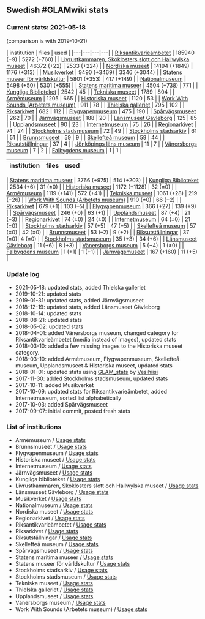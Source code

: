 ## Swedish #GLAMwiki stats

### Current stats: 2021-05-18

(comparison is with 2019-10-21)


| institution | files | used | 
|---|---|---|---|
| [Riksantikvarieämbetet](https://commons.wikimedia.org/wiki/Category:Media_from_the_Swedish_National_Heritage_Board) | 185940 (+9) | 5272 (+760) | 
| [Livrustkammaren, Skoklosters slott och Hallwylska museet](https://commons.wikimedia.org/wiki/Category:Images_from_Livrustkammaren_och_Skoklosters_slott_med_Stiftelsen_Hallwylska_museet) | 46372 (+22) | 2533 (+224) | 
| [Nordiska museet](https://commons.wikimedia.org/wiki/Category:Images_from_Nordiska_museet) | 14194 (+1849) | 1176 (+313) | 
| [Musikverket](https://commons.wikimedia.org/wiki/Category:Images_from_the_Swedish_Performing_Arts_Agency) | 9490 (+3469) | 3346 (+3044) | 
| [Statens museer för världskultur](https://commons.wikimedia.org/wiki/Category:Media_from_the_National_Museums_of_World_Culture) | 5801 (+353) | 417 (+149) | 
| [Nationalmuseum](https://commons.wikimedia.org/wiki/Category:Images_from_the_Nationalmuseum_Stockholm) | 5498 (+50) | 5301 (+555) | 
| [Statens maritima museer](https://commons.wikimedia.org/wiki/Category:Images_from_Statens_maritima_museer) | 4504 (+738) | 771 | 
| [Kungliga Biblioteket](https://commons.wikimedia.org/wiki/Category:Images_from_the_National_Library_of_Sweden) | 2542 | 45 |
| [Tekniska museet](https://commons.wikimedia.org/wiki/Category:Images_from_Tekniska_museet) | 1789 | 804 | 
| [Armémuseum](https://commons.wikimedia.org/wiki/Category:Images_from_the_Swedish_Army_Museum) | 1205 | 665 | 
| [Historiska museet](https://commons.wikimedia.org/wiki/Category:Images_from_Statens_historiska_museum) | 1120 | 53 | 
| [Work With Sounds (Arbetets museum)](https://commons.wikimedia.org/wiki/Category:Media_from_Work_With_Sounds) | 911 | 78 | 
| [Thielska galleriet](https://commons.wikimedia.org/wiki/Category:Media_contributed_by_Thielska_Galleriet_Stockholm_2020) | 795 | 102 | 
| [Riksarkivet](https://commons.wikimedia.org/wiki/Category:Images_from_the_National_Archives_of_Sweden) | 682 | 112 | 
| [Flygvapenmuseum](https://commons.wikimedia.org/wiki/Category:Images_from_the_Swedish_Air_Force_Museum) | 475 | 190 | 
| [Spårvägsmuseet](https://commons.wikimedia.org/wiki/Category:Images_from_Spårvägsmuseet) | 262 | 70 | 
| [Järnvägsmuseet](https://commons.wikimedia.org/wiki/Category:Images_from_the_Swedish_Railway_Museum) | 188 | 20 | 
| [Länsmuseet Gävleborg](https://commons.wikimedia.org/wiki/Category:Images_from_Länsmuseet_Gävleborg) | 125 | 85 | 
| [Upplandsmuseet](https://commons.wikimedia.org/wiki/Category:Images_from_Upplandsmuseet) | 90 | 23 | 
| [Internetmuseum](https://commons.wikimedia.org/wiki/Category:Images_from_Internetmuseum) | 75 | 26 | 
| [Regionarkivet](https://commons.wikimedia.org/wiki/Category:Images_from_Regionarkivet) | 74 | 24 | 
| [Stockholms stadsmuseum](https://commons.wikimedia.org/wiki/Category:Images_from_Stockholms_stadsmuseum) | 72 | 49 | 
| [Stockholms stadsarkiv](https://commons.wikimedia.org/wiki/Category:Images_from_Stockholms_stadsarkiv) | 61 | 51 | 
| [Brunnsmuseet](https://commons.wikimedia.org/wiki/Category:Media_provided_by_Brunnsmuseet) | 59 | 9 | 
| [Skellefteå museum](https://commons.wikimedia.org/wiki/Category:Images_from_Skellefteå_Museum) | 59 | 44 | 
| [Riksutställningar](https://commons.wikimedia.org/wiki/Category:Images_from_Riksutställningar) | 37 | 4 | 
| [Jönköpings läns museum](https://commons.wikimedia.org/wiki/Category:Images_from_Jönköpings_läns_museum) | 11 | 7 | 
| [Vänersborgs museum](https://commons.wikimedia.org/wiki/Category:Images_from_Vänersborgs_museum) | 7 | 2 | 
| [Falbygdens museum](https://commons.wikimedia.org/wiki/Category:Images_from_Falbygdens_museum) | 1 | 1 | 


| institution | files | used |
|---|---|---|

| [Statens maritima museer](https://commons.wikimedia.org/wiki/Category:Images_from_Statens_maritima_museer) | 3766 (+975) | 514 (+203) |
| [Kungliga Biblioteket](https://commons.wikimedia.org/wiki/Category:Images_from_the_National_Library_of_Sweden) | 2534 (+6) | 31 (±0) |
| [Historiska museet](https://commons.wikimedia.org/wiki/Category:Images_from_Statens_historiska_museum) | 1172 (+1128) | 32 (±0) |
| [Armémuseum](https://commons.wikimedia.org/wiki/Category:Images_from_the_Swedish_Army_Museum) | 1119 (+141) | 572 (+41) |
| [Tekniska museet](https://commons.wikimedia.org/wiki/Category:Images_from_Tekniska_museet) | 1061 (+28) | 219 (+26) |
| [Work With Sounds (Arbetets museum)](https://commons.wikimedia.org/wiki/Category:Media_from_Work_With_Sounds) | 910 (±0) | 66 (+2) |
| [Riksarkivet](https://commons.wikimedia.org/wiki/Category:Images_from_the_National_Archives_of_Sweden) | 679 (+1) | 103 (–5) |
| [Flygvapenmuseum](https://commons.wikimedia.org/wiki/Category:Images_from_the_Swedish_Air_Force_Museum) | 366 (+27) | 139 (+9) |
| [Spårvägsmuseet](https://commons.wikimedia.org/wiki/Category:Images_from_Spårvägsmuseet) | 246 (±0) | 63 (+1) |
| [Upplandsmuseet](https://commons.wikimedia.org/wiki/Category:Images_from_Upplandsmuseet) | 87 (+4) | 21 (+3) |
| [Regionarkivet](https://commons.wikimedia.org/wiki/Category:Images_from_Regionarkivet) | 74 (±0) | 24 (±0) |
| [Internetmuseum](https://commons.wikimedia.org/wiki/Category:Images_from_Internetmuseum) | 64 (±0) | 21 (±0) |
| [Stockholms stadsarkiv](https://commons.wikimedia.org/wiki/Category:Images_from_Stockholms_stadsarkiv) | 57 (+5) | 47 (+5) |
| [Skellefteå museum](https://commons.wikimedia.org/wiki/Category:Images_from_Skellefteå_Museum) | 57 (±0) | 42 (±0) |
| [Brunnsmuseet](https://commons.wikimedia.org/wiki/Category:Media_provided_by_Brunnsmuseet) | 53 (–2) | 9 (+2) |
| [Riksutställningar](https://commons.wikimedia.org/wiki/Category:Images_from_Riksutställningar) | 37 (±0)| 4 (±0) |
| [Stockholms stadsmuseum](https://commons.wikimedia.org/wiki/Category:Images_from_Stockholms_stadsmuseum) | 35 (+3) | 34 (+6) |
| [Länsmuseet Gävleborg](https://commons.wikimedia.org/wiki/Category:Images_from_Länsmuseet_Gävleborg) | 11 (+6) | 8 (+3) |
| [Vänersborgs museum](https://commons.wikimedia.org/wiki/Category:Images_from_Vänersborgs_museum) | 5 (+4) | 1 (±0) |
| [Falbygdens museum](https://commons.wikimedia.org/wiki/Category:Images_from_Falbygdens_museum) | 1 (+1) | 1 (+1) |
| [Järnvägsmuseet](https://commons.wikimedia.org/wiki/Category:Images_from_the_Swedish_Railway_Museum) | 167 (+160) | 11 (+5) |


### Update log

* 2021-05-18: updated stats, added Thielska galleriet
* 2019-10-21: updated stats
* 2019-01-31: updated stats, added Järnvägsmuseet
* 2018-12-19: updated stats, added Länsmuseet Gävleborg
* 2018-10-14: updated stats
* 2018-08-21: updated stats
* 2018-05-02: updated stats
* 2018-04-01: added Vänersborgs museum, changed category for Riksantikvarieämbetet (media instead of images), updated stats
* 2018-03-10: added a few missing images to the Historiska museet category.
* 2018-03-10: added Armémuseum, Flygvapenmuseum, Skellefteå museum, Upplandsmuseet & Historiska museet, updated stats
* 2018-01-01: updated stats using [GLAM_stats](https://github.com/Ambrosiani/GLAM_stats) by [Vesihiisi](https://github.com/Vesihiisi)
* 2017-11-30: added Stockholms stadsmuseum, updated stats
* 2017-10-11: added Musikverket
* 2017-10-09: updated stats for Riksantikvarieämbetet, added Internetmuseum, sorted list alphabetically
* 2017-10-03: added Spårvägsmuseet
* 2017-09-07: initial commit, posted fresh stats

### List of institutions

* Armémuseum / [Usage stats](https://tools.wmflabs.org/glamtools/glamorous.php?doit=1&category=Images+from+the+Swedish+Army+Museum&use_globalusage=1&ns0=1&depth=9&projects[wikipedia]=1&projects[wikimedia]=1&projects[wikisource]=1&projects[wikibooks]=1&projects[wikiquote]=1&projects[wiktionary]=1&projects[wikinews]=1&projects[wikivoyage]=1&projects[wikispecies]=1&projects[mediawiki]=1&projects[wikidata]=1&projects[wikiversity]=1)
* Brunnsmuseet / [Usage stats](https://tools.wmflabs.org/glamtools/glamorous.php?doit=1&category=Media+provided+by+Brunnsmuseet&use_globalusage=1&ns0=1&depth=9&projects[wikipedia]=1&projects[wikimedia]=1&projects[wikisource]=1&projects[wikibooks]=1&projects[wikiquote]=1&projects[wiktionary]=1&projects[wikinews]=1&projects[wikivoyage]=1&projects[wikispecies]=1&projects[mediawiki]=1&projects[wikidata]=1&projects[wikiversity]=1)
* Flygvapenmuseum / [Usage stats](https://tools.wmflabs.org/glamtools/glamorous.php?doit=1&category=Images+from+the+Swedish+Air+Force+Museum&use_globalusage=1&ns0=1&depth=9&projects[wikipedia]=1&projects[wikimedia]=1&projects[wikisource]=1&projects[wikibooks]=1&projects[wikiquote]=1&projects[wiktionary]=1&projects[wikinews]=1&projects[wikivoyage]=1&projects[wikispecies]=1&projects[mediawiki]=1&projects[wikidata]=1&projects[wikiversity]=1)
* Historiska museet / [Usage stats](https://tools.wmflabs.org/glamtools/glamorous.php?doit=1&category=Images+from+Statens+historiska+museum&use_globalusage=1&ns0=1&depth=9&projects[wikipedia]=1&projects[wikimedia]=1&projects[wikisource]=1&projects[wikibooks]=1&projects[wikiquote]=1&projects[wiktionary]=1&projects[wikinews]=1&projects[wikivoyage]=1&projects[wikispecies]=1&projects[mediawiki]=1&projects[wikidata]=1&projects[wikiversity]=1)
* Internetmuseum / [Usage stats](https://tools.wmflabs.org/glamtools/glamorous.php?doit=1&category=Images+from+Internetmuseum&use_globalusage=1&ns0=1&depth=9&projects[wikipedia]=1&projects[wikimedia]=1&projects[wikisource]=1&projects[wikibooks]=1&projects[wikiquote]=1&projects[wiktionary]=1&projects[wikinews]=1&projects[wikivoyage]=1&projects[wikispecies]=1&projects[mediawiki]=1&projects[wikidata]=1&projects[wikiversity]=1)
* Järnvägsmuseet / [Usage stats](https://tools.wmflabs.org/glamtools/glamorous.php?doit=1&category=Images+from+Järnvägsmuseet&use_globalusage=1&ns0=1&depth=9&projects[wikipedia]=1&projects[wikimedia]=1&projects[wikisource]=1&projects[wikibooks]=1&projects[wikiquote]=1&projects[wiktionary]=1&projects[wikinews]=1&projects[wikivoyage]=1&projects[wikispecies]=1&projects[mediawiki]=1&projects[wikidata]=1&projects[wikiversity]=1)
* Kungliga biblioteket / [Usage stats](https://tools.wmflabs.org/glamtools/glamorous.php?doit=1&category=Images+from+the+National+Library+of+Sweden&use_globalusage=1&ns0=1&depth=9&projects[wikipedia]=1&projects[wikimedia]=1&projects[wikisource]=1&projects[wikibooks]=1&projects[wikiquote]=1&projects[wiktionary]=1&projects[wikinews]=1&projects[wikivoyage]=1&projects[wikispecies]=1&projects[mediawiki]=1&projects[wikidata]=1&projects[wikiversity]=1)
* Livrustkammaren, Skoklosters slott och Hallwylska museet / [Usage stats](https://tools.wmflabs.org/glamtools/glamorous.php?doit=1&category=Images+from+Livrustkammaren+och+Skoklosters+slott+med+Stiftelsen+Hallwylska+museet&use_globalusage=1&ns0=1&depth=9&projects[wikipedia]=1&projects[wikimedia]=1&projects[wikisource]=1&projects[wikibooks]=1&projects[wikiquote]=1&projects[wiktionary]=1&projects[wikinews]=1&projects[wikivoyage]=1&projects[wikispecies]=1&projects[mediawiki]=1&projects[wikidata]=1&projects[wikiversity]=1)
* Länsmuseet Gävleborg / [Usage stats](https://tools.wmflabs.org/glamtools/glamorous.php?doit=1&category=Images+from+Länsmuseet+Gävleborg&use_globalusage=1&ns0=1&depth=9&projects[wikipedia]=1&projects[wikimedia]=1&projects[wikisource]=1&projects[wikibooks]=1&projects[wikiquote]=1&projects[wiktionary]=1&projects[wikinews]=1&projects[wikivoyage]=1&projects[wikispecies]=1&projects[mediawiki]=1&projects[wikidata]=1&projects[wikiversity]=1)
* Musikverket / [Usage stats](https://tools.wmflabs.org/glamtools/glamorous.php?doit=1&category=Images+from+the+Swedish+Performing+Arts+Agency&use_globalusage=1&ns0=1&depth=9&projects[wikipedia]=1&projects[wikimedia]=1&projects[wikisource]=1&projects[wikibooks]=1&projects[wikiquote]=1&projects[wiktionary]=1&projects[wikinews]=1&projects[wikivoyage]=1&projects[wikispecies]=1&projects[mediawiki]=1&projects[wikidata]=1&projects[wikiversity]=1)
* Nationalmuseum / [Usage stats](https://tools.wmflabs.org/glamtools/glamorous.php?doit=1&category=Images+from+the+Nationalmuseum+Stockholm&use_globalusage=1&ns0=1&depth=9&projects[wikipedia]=1&projects[wikimedia]=1&projects[wikisource]=1&projects[wikibooks]=1&projects[wikiquote]=1&projects[wiktionary]=1&projects[wikinews]=1&projects[wikivoyage]=1&projects[wikispecies]=1&projects[mediawiki]=1&projects[wikidata]=1&projects[wikiversity]=1)
* Nordiska museet / [Usage stats](https://tools.wmflabs.org/glamtools/glamorous.php?doit=1&category=Images+from+Nordiska+museet&use_globalusage=1&ns0=1&depth=9&projects[wikipedia]=1&projects[wikimedia]=1&projects[wikisource]=1&projects[wikibooks]=1&projects[wikiquote]=1&projects[wiktionary]=1&projects[wikinews]=1&projects[wikivoyage]=1&projects[wikispecies]=1&projects[mediawiki]=1&projects[wikidata]=1&projects[wikiversity]=1)
* Regionarkivet / [Usage stats](https://tools.wmflabs.org/glamtools/glamorous.php?doit=1&category=Images+from+Regionarkivet&use_globalusage=1&ns0=1&depth=9&projects[wikipedia]=1&projects[wikimedia]=1&projects[wikisource]=1&projects[wikibooks]=1&projects[wikiquote]=1&projects[wiktionary]=1&projects[wikinews]=1&projects[wikivoyage]=1&projects[wikispecies]=1&projects[mediawiki]=1&projects[wikidata]=1&projects[wikiversity]=1)
* Riksantikvarieämbetet / [Usage stats](https://tools.wmflabs.org/glamtools/glamorous.php?doit=1&category=Media+from+the+Swedish+National+Heritage+Board&use_globalusage=1&ns0=1&depth=9&projects[wikipedia]=1&projects[wikimedia]=1&projects[wikisource]=1&projects[wikibooks]=1&projects[wikiquote]=1&projects[wiktionary]=1&projects[wikinews]=1&projects[wikivoyage]=1&projects[wikispecies]=1&projects[mediawiki]=1&projects[wikidata]=1&projects[wikiversity]=1)
* Riksarkivet / [Usage stats](https://tools.wmflabs.org/glamtools/glamorous.php?doit=1&category=Images+from+the+National+Archives+of+Sweden&use_globalusage=1&ns0=1&depth=9&projects[wikipedia]=1&projects[wikimedia]=1&projects[wikisource]=1&projects[wikibooks]=1&projects[wikiquote]=1&projects[wiktionary]=1&projects[wikinews]=1&projects[wikivoyage]=1&projects[wikispecies]=1&projects[mediawiki]=1&projects[wikidata]=1&projects[wikiversity]=1)
* Riksutställningar / [Usage stats](https://tools.wmflabs.org/glamtools/glamorous.php?doit=1&category=Images+from+Riksutställningar&use_globalusage=1&ns0=1&depth=9&projects[wikipedia]=1&projects[wikimedia]=1&projects[wikisource]=1&projects[wikibooks]=1&projects[wikiquote]=1&projects[wiktionary]=1&projects[wikinews]=1&projects[wikivoyage]=1&projects[wikispecies]=1&projects[mediawiki]=1&projects[wikidata]=1&projects[wikiversity]=1)
* Skellefteå museum / [Usage stats](https://tools.wmflabs.org/glamtools/glamorous.php?doit=1&category=Images+from+Skellefteå+Museum&use_globalusage=1&ns0=1&depth=9&projects[wikipedia]=1&projects[wikimedia]=1&projects[wikisource]=1&projects[wikibooks]=1&projects[wikiquote]=1&projects[wiktionary]=1&projects[wikinews]=1&projects[wikivoyage]=1&projects[wikispecies]=1&projects[mediawiki]=1&projects[wikidata]=1&projects[wikiversity]=1)
* Spårvägsmuseet / [Usage stats](https://tools.wmflabs.org/glamtools/glamorous.php?doit=1&category=Images+from+Spårvägsmuseet&use_globalusage=1&ns0=1&depth=9&projects[wikipedia]=1&projects[wikimedia]=1&projects[wikisource]=1&projects[wikibooks]=1&projects[wikiquote]=1&projects[wiktionary]=1&projects[wikinews]=1&projects[wikivoyage]=1&projects[wikispecies]=1&projects[mediawiki]=1&projects[wikidata]=1&projects[wikiversity]=1)
* Statens maritima museer / [Usage stats](https://tools.wmflabs.org/glamtools/glamorous.php?doit=1&category=Images+from+Statens+maritima+museer&use_globalusage=1&ns0=1&depth=9&projects[wikipedia]=1&projects[wikimedia]=1&projects[wikisource]=1&projects[wikibooks]=1&projects[wikiquote]=1&projects[wiktionary]=1&projects[wikinews]=1&projects[wikivoyage]=1&projects[wikispecies]=1&projects[mediawiki]=1&projects[wikidata]=1&projects[wikiversity]=1)
* Statens museer för världskultur / [Usage stats](https://tools.wmflabs.org/glamtools/glamorous.php?doit=1&category=Media+from+the+National+Museums+of+World+Culture&use_globalusage=1&ns0=1&depth=9&projects[wikipedia]=1&projects[wikimedia]=1&projects[wikisource]=1&projects[wikibooks]=1&projects[wikiquote]=1&projects[wiktionary]=1&projects[wikinews]=1&projects[wikivoyage]=1&projects[wikispecies]=1&projects[mediawiki]=1&projects[wikidata]=1&projects[wikiversity]=1)
* Stockholms stadsarkiv / [Usage stats](https://tools.wmflabs.org/glamtools/glamorous.php?doit=1&category=Images+by+Stockholms+stadsarkiv&use_globalusage=1&ns0=1&depth=9&projects[wikipedia]=1&projects[wikimedia]=1&projects[wikisource]=1&projects[wikibooks]=1&projects[wikiquote]=1&projects[wiktionary]=1&projects[wikinews]=1&projects[wikivoyage]=1&projects[wikispecies]=1&projects[mediawiki]=1&projects[wikidata]=1&projects[wikiversity]=1)
* Stockholms stadsmuseum / [Usage stats](https://tools.wmflabs.org/glamtools/glamorous.php?doit=1&category=Images+from+Stockholms+stadsmuseum&use_globalusage=1&ns0=1&depth=9&projects[wikipedia]=1&projects[wikimedia]=1&projects[wikisource]=1&projects[wikibooks]=1&projects[wikiquote]=1&projects[wiktionary]=1&projects[wikinews]=1&projects[wikivoyage]=1&projects[wikispecies]=1&projects[mediawiki]=1&projects[wikidata]=1&projects[wikiversity]=1)
* Tekniska museet / [Usage stats](https://tools.wmflabs.org/glamtools/glamorous.php?doit=1&category=Images+from+Tekniska+museet&use_globalusage=1&ns0=1&depth=9&projects[wikipedia]=1&projects[wikimedia]=1&projects[wikisource]=1&projects[wikibooks]=1&projects[wikiquote]=1&projects[wiktionary]=1&projects[wikinews]=1&projects[wikivoyage]=1&projects[wikispecies]=1&projects[mediawiki]=1&projects[wikidata]=1&projects[wikiversity]=1)
* Thielska galleriet / [Usage stats](https://glamtools.toolforge.org/glamorous.php?doit=1&category=Media+contributed+by+Thielska+Galleriet+Stockholm+2020&use_globalusage=1&ns0=1&depth=9&projects[wikipedia]=1&projects[wikimedia]=1&projects[wikisource]=1&projects[wikibooks]=1&projects[wikiquote]=1&projects[wiktionary]=1&projects[wikinews]=1&projects[wikivoyage]=1&projects[wikispecies]=1&projects[mediawiki]=1&projects[wikidata]=1&projects[wikiversity]=1)
* Upplandsmuseet / [Usage stats](https://tools.wmflabs.org/glamtools/glamorous.php?doit=1&category=Images+from+Upplandsmuseet&use_globalusage=1&ns0=1&depth=9&projects[wikipedia]=1&projects[wikimedia]=1&projects[wikisource]=1&projects[wikibooks]=1&projects[wikiquote]=1&projects[wiktionary]=1&projects[wikinews]=1&projects[wikivoyage]=1&projects[wikispecies]=1&projects[mediawiki]=1&projects[wikidata]=1&projects[wikiversity]=1)
* Vänersborgs museum / [Usage stats](https://tools.wmflabs.org/glamtools/glamorous.php?doit=1&category=Images+from+Vänersborgs+museum&use_globalusage=1&ns0=1&depth=9&projects[wikipedia]=1&projects[wikimedia]=1&projects[wikisource]=1&projects[wikibooks]=1&projects[wikiquote]=1&projects[wiktionary]=1&projects[wikinews]=1&projects[wikivoyage]=1&projects[wikispecies]=1&projects[mediawiki]=1&projects[wikidata]=1&projects[wikiversity]=1)
* Work With Sounds (Arbetets museum) / [Usage stats](https://tools.wmflabs.org/glamtools/glamorous.php?doit=1&category=Media+from+Work+With+Sounds&use_globalusage=1&ns0=1&depth=9&projects[wikipedia]=1&projects[wikimedia]=1&projects[wikisource]=1&projects[wikibooks]=1&projects[wikiquote]=1&projects[wiktionary]=1&projects[wikinews]=1&projects[wikivoyage]=1&projects[wikispecies]=1&projects[mediawiki]=1&projects[wikidata]=1&projects[wikiversity]=1)
